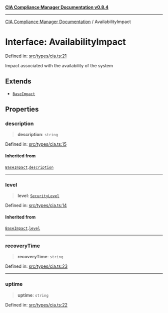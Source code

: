 [**CIA Compliance Manager Documentation v0.8.4**](../README.md)

***

[CIA Compliance Manager Documentation](../globals.md) / AvailabilityImpact

# Interface: AvailabilityImpact

Defined in: [src/types/cia.ts:21](https://github.com/Hack23/cia-compliance-manager/blob/a6d8d6a2cab2160940b9a047208c12088d7e02cf/src/types/cia.ts#L21)

Impact associated with the availability of the system

## Extends

- [`BaseImpact`](BaseImpact.md)

## Properties

### description

> **description**: `string`

Defined in: [src/types/cia.ts:15](https://github.com/Hack23/cia-compliance-manager/blob/a6d8d6a2cab2160940b9a047208c12088d7e02cf/src/types/cia.ts#L15)

#### Inherited from

[`BaseImpact`](BaseImpact.md).[`description`](BaseImpact.md#description)

***

### level

> **level**: [`SecurityLevel`](../type-aliases/SecurityLevel.md)

Defined in: [src/types/cia.ts:14](https://github.com/Hack23/cia-compliance-manager/blob/a6d8d6a2cab2160940b9a047208c12088d7e02cf/src/types/cia.ts#L14)

#### Inherited from

[`BaseImpact`](BaseImpact.md).[`level`](BaseImpact.md#level)

***

### recoveryTime

> **recoveryTime**: `string`

Defined in: [src/types/cia.ts:23](https://github.com/Hack23/cia-compliance-manager/blob/a6d8d6a2cab2160940b9a047208c12088d7e02cf/src/types/cia.ts#L23)

***

### uptime

> **uptime**: `string`

Defined in: [src/types/cia.ts:22](https://github.com/Hack23/cia-compliance-manager/blob/a6d8d6a2cab2160940b9a047208c12088d7e02cf/src/types/cia.ts#L22)
